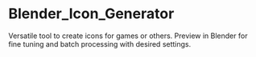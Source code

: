 # Blender_Icon_Generator
Versatile tool to create icons for games or others. Preview in Blender for fine tuning and batch processing with desired settings.
